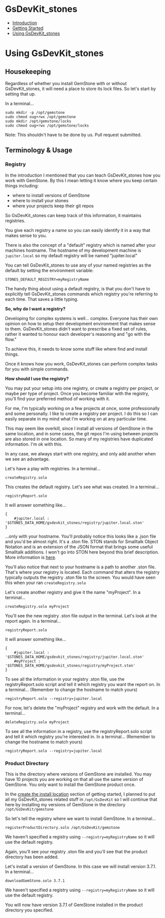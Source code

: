 # GsDevKit_stones

- [Introduction](docs.md)
- [Getting Started](gettingStarted.md)
- [Using GsDevKit_stones](using.md)

# Using GsDevKit_stones

## Housekeeping
Regardless of whether you install GemStone with or without GsDevKit_stones, it will need a place to store its lock files. So let's start by setting that up.

In a terminal...
```shell
sudo mkdir -p /opt/gemstone
sudo chmod oug+rwx /opt/gemstone
sudo mkdir /opt/gemstone/locks
sudo chmod oug+rwx /opt/gemstone/locks

```
Note: This shouldn't have to be done by us. Pull request submitted.

## Terminology & Usage

### Registry
In the introduction I mentioned that you can teach GsDevKit_stones how you work with GemStone. By this I mean letting it know where you keep certain things including:
- where to install versions of GemStone
- where to install your stones
- where your projects keep their git repos

So GsDevKit_stones can keep track of this information, it maintains registries.

You give each registry a name so you can easily identify it in a way that makes sense to you. 

There is also the concept of a "default" registry which is named after your machines hostname. The hostname of my development machine is `jupiter.local` so my default registry will be named "jupiter.local"

You can tell GsDevKit_stones to use any of your named registries as the default by setting the environment variable:
```
STONES_DEFAULT_REGISTRY=myRegistryName
```

The handy thing about using a default registry, is that you don't have to explicitly tell GsDevKit_stones commands which registry you're referring to each time. That saves a little typing.

**So, why do I want a registry?**

Developing for complex systems is well... complex. Everyone has their own opinion on how to setup their development environment that makes sense to them. GsDevKit_stones didn't want to prescribe a fixed set of rules, rather it wanted to honour each developer's reasoning and "go with the flow."

To achieve this, it needs to know some stuff like where find and install things.

Once it knows how you work, GsDevKit_stones can perform complex tasks for you with simple commands.

**How should I use the registry?**

You may put your setup into one registry, or create a registry per project, or maybe per type of project. Once you become familiar with the registry, you'll find your preferred method of working with it.

For me, I'm typically working on a few projects at once, some professionally and some personally. I like to create a registry per project. I do this so I can easily separate in my mind what I'm working on at any particular time.

This may seem like overkill, since I install all versions of GemStone in the same location, and in some cases, the git repos I'm using between projects are also stored in one location. So many of my registries have duplicated information. I'm ok with this.

In any case, we always start with one registry, and only add another when we see an advantage.

Let's have a play with registries. In a terminal...
```
createRegistry.solo
```
This creates the default registry. Let's see what was created. In a terminal...
```
registryReport.solo
```
It will answer something like...
```
{
	#jupiter.local : '$STONES_DATA_HOME/gsdevkit_stones/registry/jupiter.local.ston'
}
```
...only with your hostname. You'll probably notice this looks like a .json file and you'd be almost right. It's a .ston file. STON stands for Smalltalk Object Notation and is an extension of the JSON format that brings some useful Smalltalk additions. I won't go into STON here beyond this brief description. More information is [here](https://github.com/svenvc/ston/blob/master/ston-paper.md).

You'll also notice that next to your hostname is a path to another .ston file. That's where your registry is located. Each command that alters the registry typically outputs the registry .ston file to the screen. You would have seen this when your ran `createRegistry.solo`

Let's create another registry and give it the name "myProject". In a terminal...
```
createRegistry.solo myProject
```
You'll see the new registry .ston file output in the terminal. Let's look at the report again. In a terminal...
```
registryReport.solo
```
It will answer something like...
```
{
	#jupiter.local : '$STONES_DATA_HOME/gsdevkit_stones/registry/jupiter.local.ston'
	#myProject : '$STONES_DATA_HOME/gsdevkit_stones/registry/myProject.ston'
}
```
To see all the information in your registry .ston file, use the registryReport.solo script and tell it which registry you want the report on. In a terminal... (Remember to change the hostname to match yours)
```
registryReport.solo --registry=jupiter.local
```

For now, let's delete the "myProject" registry and work with the default. In a terminal...
```
deleteRegistry.solo myProject
```

To see all the information in a registry, use the registryReport.solo script and tell it which registry you're interested in. In a terminal... (Remember to change the hostname to match yours)
```
registryReport.solo --registry=jupiter.local
```

### Product Directory

This is the directory where versions of GemStone are installed. You may have 10 projects you are working on that all use the same version of GemStone. You only want to install the GemStone product once.

In the [create the install location](gettingStarted.md#create-the-install-location) section of getting started, I planned to put all my GsDevKit_stones related stuff in `/opt/GsDevKit` so I will continue that here by installing my versions of GemStone in the directory `/opt/GsDevKit/gemstone`

So let's tell the registry where we want to install GemStone. In a terminal...
```
registerProductDirectory.solo /opt/GsDevKit/gemstone
```
We haven't specified a registry using `--registry=myRegistryName` so it will use the default registry.

Again, you'll see your registry .ston file and you'll see that the product directory has been added.

Let's install a version of GemStone. In this case we will install version 3.7.1. 
In a terminal...
```
downloadGemStone.solo 3.7.1
```
We haven't specified a registry using `--registry=myRegistryName` so it will use the default registry.

You will now have version 3.7.1 of GemStone installed in the product directory you specified.

